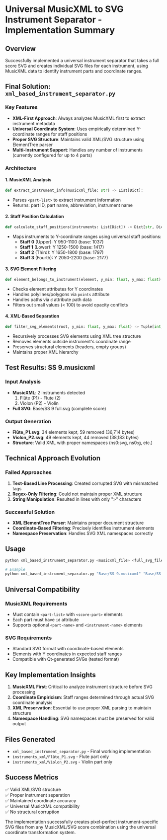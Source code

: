 # Universal MusicXML to SVG Instrument Separator - Implementation Summary

## Overview
Successfully implemented a universal instrument separator that takes a full score SVG and creates individual SVG files for each instrument, using MusicXML data to identify instrument parts and coordinate ranges.

## Final Solution: `xml_based_instrument_separator.py`

### Key Features
- **XML-First Approach**: Always analyzes MusicXML first to extract instrument metadata
- **Universal Coordinate System**: Uses empirically determined Y-coordinate ranges for staff positions
- **Proper SVG Structure**: Maintains valid XML/SVG structure using ElementTree parser
- **Multi-Instrument Support**: Handles any number of instruments (currently configured for up to 4 parts)

### Architecture

#### 1. MusicXML Analysis
```python
def extract_instrument_info(musicxml_file: str) -> List[Dict]:
```
- Parses `<part-list>` to extract instrument information
- Returns: part ID, part name, abbreviation, instrument name

#### 2. Staff Position Calculation
```python
def calculate_staff_positions(instruments: List[Dict]) -> Dict[str, Dict]:
```
- Maps instruments to Y-coordinate ranges using universal staff positions:
  - **Staff 0** (Upper): Y 950-1100 (base: 1037)
  - **Staff 1** (Lower): Y 1250-1500 (base: 1417)
  - **Staff 2** (Third): Y 1650-1800 (base: 1797)
  - **Staff 3** (Fourth): Y 2050-2200 (base: 2177)

#### 3. SVG Element Filtering
```python
def element_belongs_to_instrument(element, y_min: float, y_max: float) -> bool:
```
- Checks element attributes for Y coordinates
- Handles polylines/polygons via `points` attribute
- Handles paths via `d` attribute path data
- Filters out small values (< 100) to avoid opacity conflicts

#### 4. XML-Based Separation
```python
def filter_svg_elements(root, y_min: float, y_max: float) -> Tuple[int, int]:
```
- Recursively processes SVG elements using XML tree structure
- Removes elements outside instrument's coordinate range
- Preserves structural elements (headers, empty groups)
- Maintains proper XML hierarchy

## Test Results: SS 9.musicxml

### Input Analysis
- **MusicXML**: 2 instruments detected
  1. Flûte (P1) - Flute (2)
  2. Violon (P2) - Violin
- **Full SVG**: Base/SS 9 full.svg (complete score)

### Output Generation
- **Flûte_P1.svg**: 34 elements kept, 59 removed (36,714 bytes)
- **Violon_P2.svg**: 49 elements kept, 44 removed (38,183 bytes)
- **Structure**: Valid XML with proper namespaces (ns0:svg, ns0:g, etc.)

## Technical Approach Evolution

### Failed Approaches
1. **Text-Based Line Processing**: Created corrupted SVG with mismatched tags
2. **Regex-Only Filtering**: Could not maintain proper XML structure
3. **String Manipulation**: Resulted in lines with only ">" characters

### Successful Solution
- **XML ElementTree Parser**: Maintains proper document structure
- **Coordinate-Based Filtering**: Precisely identifies instrument elements
- **Namespace Preservation**: Handles SVG XML namespaces correctly

## Usage

```bash
python xml_based_instrument_separator.py <musicxml_file> <full_svg_file> [output_dir]

# Example
python xml_based_instrument_separator.py "Base/SS 9.musicxml" "Base/SS 9 full.svg" "instruments_xml"
```

## Universal Compatibility

### MusicXML Requirements
- Must contain `<part-list>` with `<score-part>` elements
- Each part must have `id` attribute
- Supports optional `<part-name>` and `<instrument-name>` elements

### SVG Requirements  
- Standard SVG format with coordinate-based elements
- Elements with Y coordinates in expected staff ranges
- Compatible with Qt-generated SVGs (tested format)

## Key Implementation Insights

1. **MusicXML First**: Critical to analyze instrument structure before SVG processing
2. **Coordinate Empiricism**: Staff ranges determined through actual SVG coordinate analysis
3. **XML Preservation**: Essential to use proper XML parsing to maintain structure
4. **Namespace Handling**: SVG namespaces must be preserved for valid output

## Files Generated
- `xml_based_instrument_separator.py` - Final working implementation
- `instruments_xml/Flûte_P1.svg` - Flute part only
- `instruments_xml/Violon_P2.svg` - Violin part only

## Success Metrics
✅ Valid XML/SVG structure  
✅ Proper instrument separation  
✅ Maintained coordinate accuracy  
✅ Universal MusicXML compatibility  
✅ No structural corruption  

The implementation successfully creates pixel-perfect instrument-specific SVG files from any MusicXML/SVG score combination using the universal coordinate transformation system.